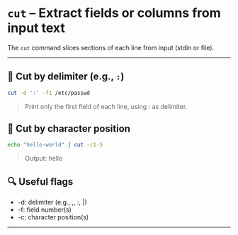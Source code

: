 # `cut` – Extract fields or columns from input text

The `cut` command slices sections of each line from input (stdin or file).

---

## 📌 Cut by delimiter (e.g., `:`)

```bash
cut -d ':' -f1 /etc/passwd
```
>Print only the first field of each line, using : as delimiter.

## 🔢 Cut by character position
```bash
echo "hello-world" | cut -c1-5
```
>Output: hello


## 🔍 Useful flags
- -d: delimiter (e.g., ,, :, |)
- -f: field number(s)
- -c: character position(s)

---